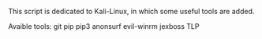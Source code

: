  
 This script is dedicated to Kali-Linux, in which some useful tools are added.
 
 Avaible tools:
 git
 pip
 pip3
 anonsurf
 evil-winrm
 jexboss
 TLP
